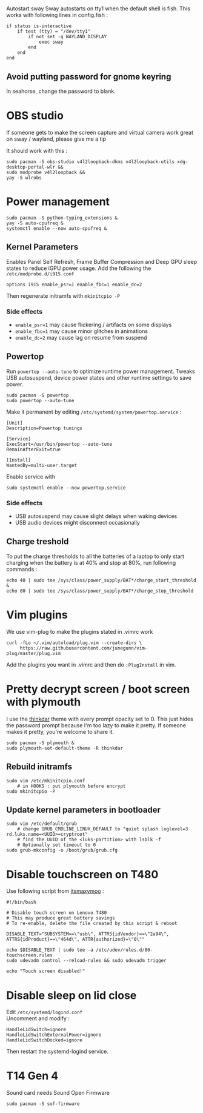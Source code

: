 #
Autostart sway
Sway autostarts on tty1 when the default shell is fish. This works with following lines in config.fish :
```
if status is-interactive
    if test (tty) = "/dev/tty1"
        if not set -q WAYLAND_DISPLAY
            exec sway
        end
    end
end
```

## Avoid putting password for gnome keyring
In seahorse, change the password to blank.


# OBS studio
If someone gets to make the screen capture and virtual camera work great on sway / wayland, please give me a tip  

It should work with this :
```
sudo pacman -S obs-studio v4l2loopback-dkms v4l2loopback-utils xdg-desktop-portal-wlr &&
sudo modprobe v4l2loopback &&
yay -S wlrobs
```


# Power management
```
sudo pacman -S python-typing_extensions &
yay -S auto-cpufreq &
systemctl enable --now auto-cpufreq &
```
## Kernel Parameters
Enables Panel Self Refresh, Frame Buffer Compression and Deep GPU sleep states to reduce iGPU power usage.
Add the following the ```/etc/modprobe.d/i915.conf```
```
options i915 enable_psr=1 enable_fbc=1 enable_dc=2
```
Then regenerate initramfs with ```mkinitcpio -P```
### Side effects
- ```enable_psr=1``` may cause flickering / artifacts on some displays
- ```enable_fbc=1``` may cause minor glitches in animations
- ```enable_dc=2``` may cause lag on resume from suspend

## Powertop
Run ```powertop --auto-tune``` to optimize runtime power management. Tweaks USB autosuspend, device power states and other runtime settings to save power.
```
sudo pacman -S powertop
sudo powertop --auto-tune
```
Make it permanent by editing ```/etc/systemd/system/powertop.service``` :
```
[Unit]
Description=Powertop tunings

[Service]
ExecStart=/usr/bin/powertop --auto-tune
RemainAfterExit=true

[Install]
WantedBy=multi-user.target
```
Enable service with 
```
sudo systemctl enable --now powertop.service
```
### Side effects
- USB autosuspend may cause slight delays when waking devices
- USB audio devices might disconnect occasionally

## Charge treshold
To put the charge thresholds to all the batteries of a laptop to only start charging when the battery is at 40% and stop at 80%, run following commands :
```
echo 40 | sudo tee /sys/class/power_supply/BAT*/charge_start_threshold &
echo 80 | sudo tee /sys/class/power_supply/BAT*/charge_stop_threshold
```

# Vim plugins
We use vim-plug to make the plugins stated in .vimrc work 
```
curl -fLo ~/.vim/autoload/plug.vim --create-dirs \
     https://raw.githubusercontent.com/junegunn/vim-plug/master/plug.vim
```
Add the plugins you want in .vimrc and then do ```:PlugInstall``` in vim.


# Pretty decrypt screen / boot screen  with plymouth
I use the [thinkdar](https://github.com/gevera/plymouth_themes/tree/master/thinkpad/thinkdar) theme with every prompt opacity set to 0. This just hides the password prompt because I'm too lazy to make it pretty. If someone makes it pretty, you're welcome to share it.
```
sudo pacman -S plymouth &
sudo plymouth-set-default-theme -R thinkdar
```

## Rebuild initramfs
```
sudo vim /etc/mkinitcpio.conf 
    # in HOOKS : put plymouth before encrypt
sudo mkinitcpio -P
```

## Update kernel parameters in bootloader
```
sudo vim /etc/default/grub
    # change GRUB_CMDLINE_LINUX_DEFAULT to "quiet splash loglevel=3 rd.luks.name=<UUID>=cryptroot" 
    # find the UUID of the <luks-partition> with lsblk -f
    # Optionally set timeout to 0
sudo grub-mkconfig -o /boot/grub/grub.cfg
```


# Disable touchscreen on T480
Use following script from [itsmaxymoo](https://gist.github.com/itsmaxymoo/dac5d77eac6d877442be0a792ffb7da0) :
```
#!/bin/bash

# Disable touch screen on Lenovo T480
# This may produce great battery savings
# To re-enable, delete the file created by this script & reboot

DISABLE_TEXT="SUBSYSTEM==\"usb\", ATTRS{idVendor}==\"2a94\", ATTRS{idProduct}==\"464d\", ATTR{authorized}=\"0\""

echo $DISABLE_TEXT | sudo tee -a /etc/udev/rules.d/80-touchscreen.rules
sudo udevadm control --reload-rules && sudo udevadm trigger

echo "Touch screen disabled!"
```


# Disable sleep on lid close
Edit ```/etc/systemd/logind.conf```   
Uncomment and modify :
```
HandleLidSwitch=ignore
HandleLidSwitchExternalPower=ignore
HandleLidSwitchDocked=ignore
```
Then restart the systemd-logind service.


# T14 Gen 4 
Sound card needs Sound Open Firmware
```
sudo pacman -S sof-firmware
```
